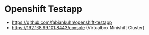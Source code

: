 # Openshift Testapp

- https://github.com/fabiankuhn/openshift-testapp
- https://192.168.99.101:8443/console (Virtualbox Minishift Cluster)
